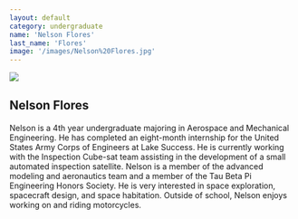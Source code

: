 ```yaml
---
layout: default
category: undergraduate
name: 'Nelson Flores'
last_name: 'Flores'
image: '/images/Nelson%20Flores.jpg'
---
```


<img src="{{ page.image }}">

<h2 class="team-title">Nelson Flores</h2>
<h4 class="team-position"></h4>
<p>Nelson is a 4th year undergraduate majoring in Aerospace and Mechanical Engineering. He has completed an eight-month internship for the United States Army Corps of Engineers at Lake Success. He is currently working with the Inspection Cube-sat team assisting in the development of a small automated inspection satellite. Nelson is a member of the advanced modeling and aeronautics team and a member of the Tau Beta Pi Engineering Honors Society. He is very interested in space exploration, spacecraft design, and space habitation. Outside of school, Nelson enjoys working on and riding motorcycles.</p>
<ul class="team-member-other-info"></ul>
